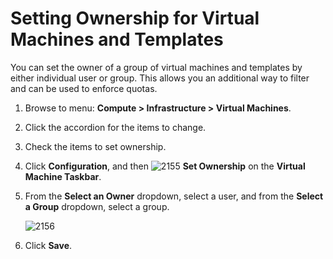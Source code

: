 # Setting Ownership for Virtual Machines and Templates

You can set the owner of a group of virtual machines and templates
by either individual user or group. This allows you an additional
way to filter and can be used to enforce quotas.

1. Browse to menu: **Compute > Infrastructure > Virtual Machines**.

2. Click the accordion for the items to change.

3. Check the items to set ownership.

4. Click **Configuration**, and then
   ![2155](../images/2155.png) **Set Ownership**
   on the **Virtual Machine Taskbar**.

5. From the **Select an Owner** dropdown, select a user, and from
   the **Select a Group** dropdown, select a group.

    ![2156](../images/2156.png)

6. Click **Save**.
